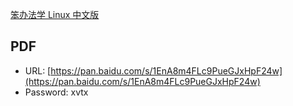 [笨办法学 Linux 中文版](https://www.gitbook.com/book/wizardforcel/llthw/details)

## PDF

- URL: [https://pan.baidu.com/s/1EnA8m4FLc9PueGJxHpF24w](https://pan.baidu.com/s/1EnA8m4FLc9PueGJxHpF24w)
- Password: xvtx
